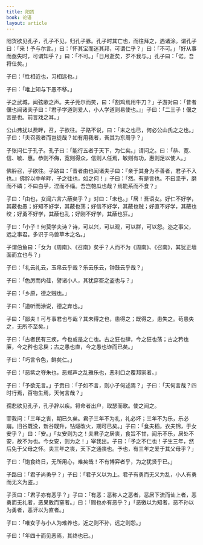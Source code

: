 ```yaml
---
title: 阳货
book: 论语
layout: article
---
```


阳货欲见孔子，孔子不见，归孔子豚。孔子时其亡也，而往拜之，遇诸涂。谓孔子曰：「来！予与尔言。」曰：「怀其宝而迷其邦，可谓仁乎？」曰：「不可。」「好从事而亟失时，可谓知乎？」曰：「不可。」「日月逝矣，岁不我与。」孔子曰：「诺。吾将仕矣。」

子曰：「性相近也，习相远也。」

子曰：「唯上知与下愚不移。」

子之武城，闻弦歌之声。夫子莞尔而笑，曰：「割鸡焉用牛刀？」子游对曰：「昔者偃也闻诸夫子曰：『君子学道则爱人，小人学道则易使也。』」子曰：「二三子！偃之言是也。前言戏之耳。」

公山弗扰以费畔，召，子欲往。子路不说，曰：「末之也已，何必公山氏之之也。」子曰：「夫召我者而岂徒哉？如有用我者，吾其为东周乎？」

子张问仁于孔子。孔子曰：「能行五者于天下，为仁矣。」请问之。曰：「恭、宽、信、敏、惠。恭则不侮，宽则得众，信则人任焉，敏则有功，惠则足以使人。」

佛肸召，子欲往。子路曰：「昔者由也闻诸夫子曰：『亲于其身为不善者，君子不入也。』佛肸以中牟畔，子之往也，如之何！」子曰：「然。有是言也。不曰坚乎，磨而不磷；不曰白乎，涅而不缁。吾岂匏瓜也哉？焉能系而不食？」

子曰：「由也，女闻六言六蔽矣乎？」对曰：「未也。」「居！吾语女。好仁不好学，其蔽也愚；好知不好学，其蔽也荡；好信不好学，其蔽也贼；好直不好学，其蔽也绞；好勇不好学，其蔽也乱；好刚不好学，其蔽也狂。」

子曰：「小子！何莫学夫诗？诗，可以兴，可以观，可以群，可以怨。迩之事父，远之事君。多识于鸟兽草木之名。」

子谓伯鱼曰：「女为《周南》、《召南》矣乎？人而不为《周南》、《召南》，其犹正墙面而立也与？」

子曰：「礼云礼云，玉帛云乎哉？乐云乐云，钟鼓云乎哉？」

子曰：「色厉而内荏，譬诸小人，其犹穿窬之盗也与？」

子曰：「乡原，德之贼也。」

子曰：「道听而涂说，德之弃也。」

子曰：「鄙夫！可与事君也与哉？其未得之也，患得之；既得之，患失之。苟患失之，无所不至矣。」

子曰：「古者民有三疾，今也或是之亡也。古之狂也肆，今之狂也荡；古之矜也廉，今之矜也忿戾；古之愚也直，今之愚也诈而已矣。」

子曰：「巧言令色，鲜矣仁。」

子曰：「恶紫之夺朱也，恶郑声之乱雅乐也，恶利口之覆邦家者。」

子曰：「予欲无言。」子贡曰：「子如不言，则小子何述焉？」子曰：「天何言哉？四时行焉，百物生焉，天何言哉？」

孺悲欲见孔子，孔子辞以疾。将命者出户，取瑟而歌。使之闻之。

宰我问：「三年之丧，期已久矣。君子三年不为礼，礼必坏；三年不为乐，乐必崩。旧谷既没，新谷既升，钻燧改火，期可已矣。」子曰：「食夫稻，衣夫锦，于女安乎？」曰：「安。」「女安则为之！夫君子之居丧，食旨不甘，闻乐不乐，居处不安，故不为也。今女安，则为之！」宰我出。子曰：「予之不仁也！子生三年，然后免于父母之怀。夫三年之丧，天下之通丧也。予也，有三年之爱于其父母乎？」

子曰：「饱食终日，无所用心，难矣哉！不有博弈者乎，为之犹贤乎已。」

子路曰：「君子尚勇乎？」子曰：「君子义以为上。君子有勇而无义为乱，小人有勇而无义为盗。」

子贡曰：「君子亦有恶乎？」子曰：「有恶：恶称人之恶者，恶居下流而讪上者，恶勇而无礼者，恶果敢而窒者。」曰：「赐也亦有恶乎？」「恶徼以为知者，恶不孙以为勇者，恶讦以为直者。」

子曰：「唯女子与小人为难养也，近之则不孙，远之则怨。」

子曰：「年四十而见恶焉，其终也已。」


